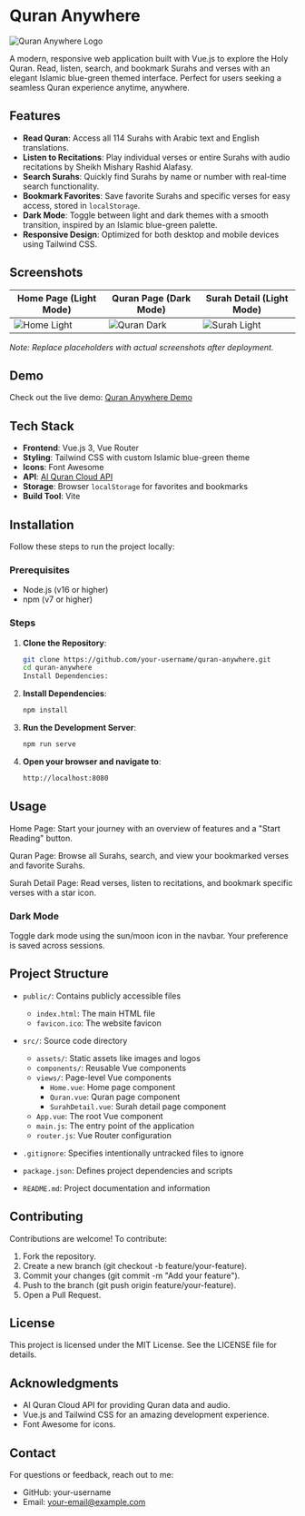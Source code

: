# Quran Anywhere

![Quran Anywhere Logo](https://via.placeholder.com/150) <!-- Replace with your logo URL if you have one -->

A modern, responsive web application built with Vue.js to explore the Holy Quran. Read, listen, search, and bookmark Surahs and verses with an elegant Islamic blue-green themed interface. Perfect for users seeking a seamless Quran experience anytime, anywhere.

## Features

- **Read Quran**: Access all 114 Surahs with Arabic text and English translations.
- **Listen to Recitations**: Play individual verses or entire Surahs with audio recitations by Sheikh Mishary Rashid Alafasy.
- **Search Surahs**: Quickly find Surahs by name or number with real-time search functionality.
- **Bookmark Favorites**: Save favorite Surahs and specific verses for easy access, stored in `localStorage`.
- **Dark Mode**: Toggle between light and dark themes with a smooth transition, inspired by an Islamic blue-green palette.
- **Responsive Design**: Optimized for both desktop and mobile devices using Tailwind CSS.

## Screenshots

| Home Page (Light Mode) | Quran Page (Dark Mode) | Surah Detail (Light Mode) |
|-----------------------|------------------------|---------------------------|
| ![Home Light](https://via.placeholder.com/300x200.png?text=Home+Light) | ![Quran Dark](https://via.placeholder.com/300x200.png?text=Quran+Dark) | ![Surah Light](https://via.placeholder.com/300x200.png?text=Surah+Light) |

*Note: Replace placeholders with actual screenshots after deployment.*

## Demo

Check out the live demo: [Quran Anywhere Demo](#) <!-- Replace with your deployed URL -->

## Tech Stack

- **Frontend**: Vue.js 3, Vue Router
- **Styling**: Tailwind CSS with custom Islamic blue-green theme
- **Icons**: Font Awesome
- **API**: [Al Quran Cloud API](http://api.alquran.cloud/)
- **Storage**: Browser `localStorage` for favorites and bookmarks
- **Build Tool**: Vite

## Installation

Follow these steps to run the project locally:

### Prerequisites

- Node.js (v16 or higher)
- npm (v7 or higher)

### Steps

1. **Clone the Repository**:
   ```bash
   git clone https://github.com/your-username/quran-anywhere.git
   cd quran-anywhere
   Install Dependencies:


2. **Install Dependencies**:
   ```bash
   npm install
   
3. **Run the Development Server**:
   ```bash
   npm run serve

4. **Open your browser and navigate to**:
   ```bash
   http://localhost:8080
   
## Usage

Home Page: Start your journey with an overview of features and a "Start Reading" button.

Quran Page: Browse all Surahs, search, and view your bookmarked verses and favorite Surahs.

Surah Detail Page: Read verses, listen to recitations, and bookmark specific verses with a star icon.

### Dark Mode
Toggle dark mode using the sun/moon icon in the navbar. Your preference is saved across sessions.

## Project Structure

- `public/`: Contains publicly accessible files
  - `index.html`: The main HTML file
  - `favicon.ico`: The website favicon

- `src/`: Source code directory
  - `assets/`: Static assets like images and logos
  - `components/`: Reusable Vue components
  - `views/`: Page-level Vue components
    - `Home.vue`: Home page component
    - `Quran.vue`: Quran page component
    - `SurahDetail.vue`: Surah detail page component
  - `App.vue`: The root Vue component
  - `main.js`: The entry point of the application
  - `router.js`: Vue Router configuration

- `.gitignore`: Specifies intentionally untracked files to ignore
- `package.json`: Defines project dependencies and scripts
- `README.md`: Project documentation and information

## Contributing
Contributions are welcome! To contribute:
1. Fork the repository.
2. Create a new branch (git checkout -b feature/your-feature).
3. Commit your changes (git commit -m "Add your feature").
4. Push to the branch (git push origin feature/your-feature).
5. Open a Pull Request.

## License
This project is licensed under the MIT License. See the LICENSE file for details.

## Acknowledgments
- Al Quran Cloud API for providing Quran data and audio.
- Vue.js and Tailwind CSS for an amazing development experience.
- Font Awesome for icons.

## Contact
For questions or feedback, reach out to me:
- GitHub: your-username
- Email: your-email@example.com

